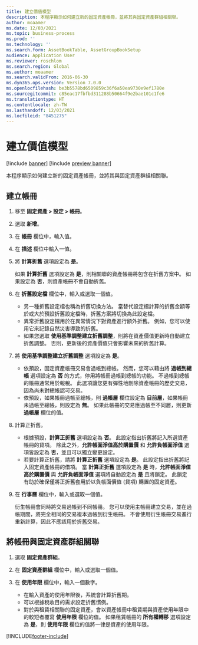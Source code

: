 ```yaml
---
title: 建立價值模型
description: 本程序顯示如何建立新的固定資產帳冊，並將其與固定資產群組相關聯。
author: moaamer
ms.date: 12/03/2021
ms.topic: business-process
ms.prod: ''
ms.technology: ''
ms.search.form: AssetBookTable, AssetGroupBookSetup
audience: Application User
ms.reviewer: roschlom
ms.search.region: Global
ms.author: moaamer
ms.search.validFrom: 2016-06-30
ms.dyn365.ops.version: Version 7.0.0
ms.openlocfilehash: be3b5578bd6509859c36f6a50ea9730e9ef1780e
ms.sourcegitcommit: c85eac17fbfbd311288b50664f9e2bae101c1fe6
ms.translationtype: HT
ms.contentlocale: zh-TW
ms.lasthandoff: 12/03/2021
ms.locfileid: "8451275"
---
```

# <a name="set-up-value-models"></a>建立價值模型

[!include [banner](../../includes/banner.md)]
[!include [preview banner](../../includes/preview-banner.md)]

本程序顯示如何建立新的固定資產帳冊，並將其與固定資產群組相關聯。

## <a name="create-a-book"></a>建立帳冊
1. 移至 **固定資產 \> 設定 \> 帳冊**。
2. 選取 **新增**。
3. 在 **帳冊** 欄位中，輸入值。
4. 在 **描述** 欄位中輸入一值。
5. 將 **計算折舊** 選項設定為 **是**。

    如果 **計算折舊** 選項設定為 **是**，則相關聯的資產帳冊將包含在折舊方案中。 如果設定為 **否**，則資產帳冊不會自動折舊。

6. 在 **折舊設定檔** 欄位中，輸入或選取一個值。

    * 另一種折舊設定檔也稱為折舊切換方法。 當替代設定檔計算的折舊金額等於或大於預設折舊設定檔時，折舊方案將切換為此設定檔。
    * 異常折舊設定檔用於在異常情況下對資產進行額外折舊。 例如，您可以使用它來記錄自然災害導致的折舊。
    * 如果您選取 **使用基準調整建立折舊調整**，則將在資產價值更新時自動建立折舊調整。 否則，更新後的資產價值只會影響未來的折舊計算。

7. 將 **使用基準調整建立折舊調整** 選項設定為 **是**。

    * 依預設，固定資產帳冊交易會過帳到總帳。 然而，您可以藉由將 **過帳到總帳** 選項設定為 **否** 的方式，停用將帳冊過帳到總帳的功能。 不過帳到總帳的帳冊通常用於報稅。 此選項讓您更有彈性地刪除資產帳冊的歷史交易，因為尚未對總帳認可交易。
    * 依預設，如果帳冊過帳至總帳，則 **過帳層** 欄位設定為 **目前層**，如果帳冊未過帳至總帳，則設定為 **無**。 如果此帳冊的交易應過帳至不同層，則更新 **過帳層** 欄位的值。

8. 計算正折舊。

    * 根據預設，**計算正折舊** 選項設定為 **否**。 此設定指出折舊將記入所選資產帳冊的貸項。 除此之外，**允許帳面淨值高於購置價** 和 **允許負帳面淨值** 選項皆設定為 **否**，並且可以獨立變更設定。 
    * 若要計算正折舊，請將 **計算正折舊** 選項設定為 **是**。 此設定指出折舊將記入固定資產帳冊的借項。 當 **計算正折舊** 選項設定為 **是** 時，**允許帳面淨值高於購置價** 與 **允許負帳面淨值** 選項將自動設定為 **是** 且將鎖定。 此鎖定有助於確保僅將正折舊套用於以負帳面價值 (貸項) 購置的固定資產。 

10. 在 **行事曆** 欄位中，輸入或選取一個值。

    衍生帳冊會同時將交易過帳到不同帳冊。 您可以使用主帳冊建立交易，並在過帳期間，將完全相同的交易複本過帳到衍生帳冊。 不會使用衍生帳冊交易進行重新計算，因此不應該用於折舊交易。

## <a name="associate-the-book-with-a-fixed-asset-group"></a>將帳冊與固定資產群組關聯

1. 選取 **固定資產群組**。
2. 在 **固定資產群組** 欄位中，輸入或選取一個值。
3. 在 **使用年限** 欄位中，輸入一個數字。

    * 在輸入資產的使用年限後，系統會計算折舊期。
    * 可以根據稅收目的需求設定折舊慣例。
    * 對於與租賃相關聯的固定資產，會以資產帳冊中租賃期與資產使用年限中的較短者覆寫 **使用年限** 欄位的值。 如果租賃帳冊的 **所有權轉移** 選項設定為 **是**，則 **使用年限** 欄位的值將一律是資產的使用年限。

[!INCLUDE[footer-include](../../../includes/footer-banner.md)]
